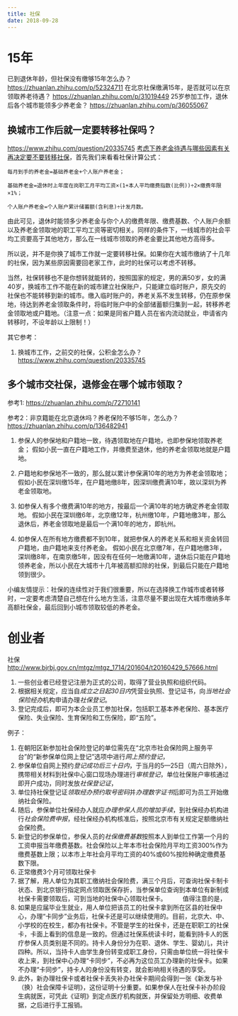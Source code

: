 ```yaml
---
title: 社保
date: 2018-09-28
---
```

# 15年
已到退休年龄，但社保没有缴够15年怎么办？
https://zhuanlan.zhihu.com/p/52324711
在北京社保缴满15年，是否就可以在京领取养老待遇？
https://zhuanlan.zhihu.com/p/31019449
25岁参加工作，退休后各个城市能领多少养老金？
https://zhuanlan.zhihu.com/p/36055067

## 换城市工作后就一定要转移社保吗？
https://www.zhihu.com/question/20335745
[考虑下养老金待遇与哪些因素有关再决定要不要转移社保](https://post.smzdm.com/p/adwl5erp/)，首先我们来看看社保计算公式：

    每月到手的养老金=基础养老金+个人账户养老金；

    基础养老金=退休时上年度在岗职工月平均工资×(1+本人平均缴费指数(比例))÷2×缴费年限×1%；

    个人账户养老金=个人账户累计储蓄额(含利息)÷计发月数。

由此可见，退休时能领多少养老金与你个人的缴费年限、缴费基数、个人账户余额以及养老金领取地的职工平均工资等密切相关。同样的条件下，一线城市的社会平均工资要高于其他地方，那么在一线城市领取的养老金要比其他地方高得多。

所以说，并不是你换了城市工作就一定要转移社保。如果你在大城市缴纳了十几年的社保，因为某些原因需要回老家工作，此时的社保可以考虑不转移。

当然，社保转移也不是你想转就能转的，按照国家的规定，男的满50岁，女的满40岁，换城市工作不能在新的城市建立社保账户，只能建立临时账户，原先交的社保也不能转移到新的城市。缴入临时账户的，养老关系不发生转移，仍在原参保地，待达到养老金领取条件时，将临时账户中的全部储蓄额归集到一起，转移养老金领取地或户籍地。（注意一点：如果是同省户籍人员在省内流动就业，申请省内转移时，不设年龄以上限制！）

其它参考：
1. 换城市工作，之前交的社保，公积金怎么办？ https://www.zhihu.com/question/20335745

## 多个城市交社保，退修金在哪个城市领取？
参考1: https://zhuanlan.zhihu.com/p/72710141

参考2：非京籍能在北京退休吗？养老保险不够15年，怎么办？ https://zhuanlan.zhihu.com/p/136482941

1. 参保人的参保地和户籍地一致，待遇领取地在户籍地，也即参保地领取养老金；
假如小民一直在户籍地工作，并缴费至退休，他的养老金领取地就是户籍地。

2. 户籍地和参保地不一致的，那么就以累计参保满10年的地方为养老金领取地；
假如小民在深圳缴15年，在户籍地缴8年，因深圳缴费满10年，故以深圳为养老金领取地。

3. 如参保人有多个缴费满10年的地方，按最后一个满10年的地方确定养老金领取地。
假如小民在深圳缴6年，北京缴12年，杭州缴10年，户籍地缴3年，那么退休后，养老金领取地是最后一个满10年的地方，即杭州。

4. 如参保人在所有地方缴费都不到10年，就把参保人的养老关系和相关资金转回户籍地，由户籍地来支付养老金。
假如小民在北京缴7年，在户籍地缴3年，深圳缴8年，在南京缴5年，因没有在任何一地缴满10年，退休后只能在户籍地领养老金，所以小民在大城市十几年被高额扣除的社保，到最后只能在户籍地领到很少。

小编友情提示：社保的连续性对于我们很重要，所以在选择换工作城市或者转移时，一定要考虑清楚自己想在什么地方生活，注意尽量不要出现在大城市缴纳多年高额社保金，最后回到小城市领取较低的养老金。

# 创业者
社保 
http://www.bjrbj.gov.cn/mtgz/mtgz_1714/201604/t20160429_57666.html
1. 一些创业者已经登记注册为正式的公司，取得了营业执照和组织代码。
2. 根据相关规定，应当自*成立之日起30日内*凭营业执照、登记证书，向*当地社会保险经办*机构申请办理*社保登记*。
3. 登记完成后，即可为本企业员工参加社保，包括职工基本养老保险、基本医疗保险、失业保险、生育保险和工伤保险，即“五险”。

例子：
1. 在朝阳区新参加社会保险登记的单位需先在“北京市社会保险网上服务平台”的“新参保单位网上登记”选项中进行*网上预约登记*，
2. 参保单位自网上预约*登记成功后三十日内*，于当月的5—25日（周六日除外），携带相关材料到社保中心窗口现场办理进行*审核登记*，单位社保账户审核通过即开户成功，同时发放*社保登记证*，
3. 单位持社保登记证*领取经办预约取号密码*并*办理数字证书*后即可为员工开始缴纳社会保险。
4. 随后，参保单位社保经办人就应*办理参保人员的增加手续*，到社保经办机构进行*社会保险费申报*，经社保经办机构核准后，按照北京市有关规定足额缴纳社会保险费。
5. 新登记的参保单位，参保人员的*社保缴费基数*按照本人到单位工作第一个月的工资申报当年缴费基数。社会保险以上年本市社会保险月平均工资300%作为缴费基数上限；以本市上年社会月平均工资的40%或60%按险种确定缴费基数下限。
6. 正常缴费3个月可领取社保卡
7. 据了解，用人单位为其职工缴纳社会保险费，满三个月后，可查询社保卡制卡状态、到北京银行指定网点领取医保存折，当参保单位查询到本单位有新制成社保卡需要领取后，可到当地的社保中心领取社保卡。
　　
值得注意的是，
1. 如果是应届毕业生就业，用人单位把该员工的社保卡拿到所在区县的社保中心，办理“卡同步”业务后，社保卡还是可以继续使用的。目前，北京大、中、小学校的在校生，都办有社保卡。不管是学生的社保卡，还是在职职工的社保卡，卡面上看到的信息是一致的。但通过社保系统读卡时，能看到持卡人的医疗参保人员类别是不同的。持卡人身份分为在职、退休、学生、婴幼儿，共计四种。所以，当持卡人由学生身份转变成职工身份，只需由单位统一将社保卡收上来，到社保中心办理“卡同步”，不必再为这位员工办理新的社保卡。如果不办理“卡同步”，持卡人的身份没有转变，就会影响相关待遇的享受。
2. 此外，新办理社保卡或者社保卡丢失补办社保卡期间会得到一张《新发与补（换）社会保障卡证明》，这份证明十分重要。如果参保人在社保卡补办阶段生病就医，可凭此《证明》到定点医疗机构就医，并保留处方明细、收费单据，之后进行手工报销。
